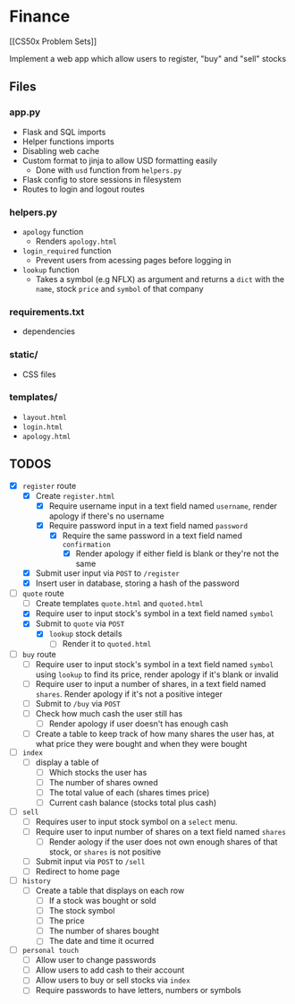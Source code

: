 # Finance
[[CS50x Problem Sets]]

Implement a web app which allow users to register, "buy" and "sell" stocks

## Files

### app.py
- Flask and SQL imports
- Helper functions imports
- Disabling web cache
- Custom format to jinja to allow USD formatting easily
    - Done with `usd` function from `helpers.py`
- Flask config to store sessions in filesystem
- Routes to login and logout routes

### helpers.py
- `apology` function
    - Renders `apology.html`
- `login_required` function
    - Prevent users from acessing pages before logging in
- `lookup` function
    - Takes a symbol (e.g NFLX) as argument and returns a `dict` with the `name`, stock `price` and `symbol` of that company

### requirements.txt
- dependencies

### static/
- CSS files

### templates/
- `layout.html`
- `login.html`
- `apology.html`


## TODOS
- [x] `register` route
    - [x] Create `register.html`
        - [x] Require username input in a text field named `username`, render apology if there's no username
        - [x] Require password input in a text field named `password`
            - [x] Require the same password in a text field named `confirmation`
                - [x] Render apology if either field is blank or they're not the same
    - [x] Submit user input via `POST` to `/register`
    - [x] Insert user in database, storing a hash of the password 

- [ ] `quote` route
    - [ ] Create templates `quote.html` and `quoted.html` 
    - [x] Require user to input stock's symbol in a text field named `symbol`
    - [x] Submit to `quote` via `POST`
        - [x] `lookup` stock details
            - [ ] Render it to `quoted.html`

- [ ] `buy` route
    - [ ] Require user to input stock's symbol in a text field named `symbol` using `lookup` to find its price, render apology if it's blank or invalid
    - [ ] Require user to input a number of shares, in a text field named `shares`. Render apology if it's not a positive integer
    - [ ] Submit to `/buy` via `POST`
    - [ ] Check how much cash the user still has
        - [ ] Render apology if user doesn't has enough cash
    - [ ] Create a table to keep track of how many shares the user has, at what price they were bought and when they were bought

- [ ] `index`
    - [ ] display a table of 
        - [ ] Which stocks the user has
        - [ ] The number of shares owned 
        - [ ] The total value of each (shares times price)
        - [ ] Current cash balance (stocks total plus cash)
- [ ] `sell`
    - [ ] Requires user to input stock symbol on a `select` menu.
    - [ ] Require user to input number of shares on a text field named `shares`
        - [ ] Render aology if the user does not own enough shares of that stock, or `shares` is not positive
    - [ ] Submit input via `POST` to `/sell`
    - [ ] Redirect to home page 
- [ ] `history`
    - [ ] Create a table that displays on each row
        - [ ] If a stock was bought or sold
        - [ ] The stock symbol
        - [ ] The price
        - [ ] The number of shares bought
        - [ ] The date and time it ocurred
- [ ] `personal touch`
    - [ ] Allow user to change passwords
    - [ ] Allow users to add cash to their account
    - [ ] Allow users to buy or sell stocks via `index`
    - [ ] Require passwords to have letters, numbers or symbols
